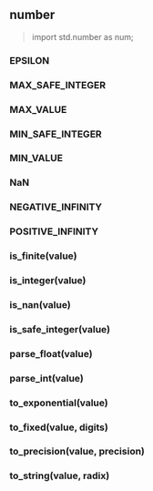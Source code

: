
## number
> import std.number as num;

### EPSILON

### MAX_SAFE_INTEGER

### MAX_VALUE

### MIN_SAFE_INTEGER

### MIN_VALUE

### NaN

### NEGATIVE_INFINITY

### POSITIVE_INFINITY

### is_finite(value)

### is_integer(value)

### is_nan(value)

### is_safe_integer(value)

### parse_float(value)

### parse_int(value)

### to_exponential(value)

### to_fixed(value, digits)

### to_precision(value, precision)

### to_string(value, radix)
